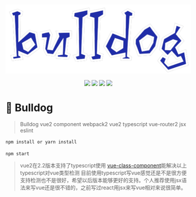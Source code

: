 <div align="center">
	<img src="/src/asset/img/logo.png" alt="" align=center/>
</div>
<p align="center">
	<img src="https://img.shields.io/npm/v/npm.svg?style=flat-square">
	<img src="https://img.shields.io/badge/language-javascript-orange.svg?style=flat-square">
	<img src="https://img.shields.io/badge/weibo-@杰西_Jesse_z-red.svg?style=flat-square">
	<img src="https://img.shields.io/packagist/l/doctrine/orm.svg?style=flat-square">
</p>

# :space_invader: Bulldog
>Bulldog vue2 component
>webpack2 vue2 typescript vue-router2 jsx eslint
```
npm install or yarn install

npm start
```
>vue2在2.2版本支持了typescript使用 [vue-class-component](https://github.com/vuejs/vue-class-component)能解决以上typescript对vue类型检测 目前使用typescript写vue感觉还是不是很方便支持检测也不是很好，希望以后版本能够更好的支持。个人推荐使用jsx语法来写vue还是很不错的，之前写过react用jsx来写vue相对来说很简单。


